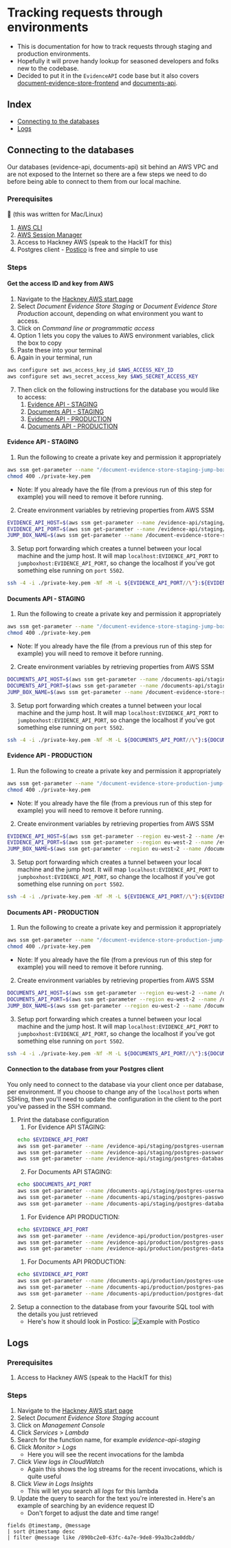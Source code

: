 # Tracking requests through environments

- This is documentation for how to track requests through staging and production environments.
- Hopefully it will prove handy lookup for seasoned developers and folks new to the codebase.
- Decided to put it in the `EvidenceAPI` code base but it also covers [document-evidence-store-frontend](https://github.com/LBHackney-IT/document-evidence-store-frontend) and [
   documents-api](https://github.com/LBHackney-IT/documents-api).

## Index
- [Connecting to the databases](#connecting-to-the-databases)
- [Logs](#logs)

## Connecting to the databases

Our databases (evidence-api, documents-api) sit behind an AWS VPC and are not exposed to the Internet so there are a few steps we need to do before being able to connect to them from our local machine.

### Prerequisites

🚨 (this was written for Mac/Linux)

1. [AWS CLI](https://docs.aws.amazon.com/cli/latest/userguide/cli-chap-welcome.html)
2. [AWS Session Manager](https://docs.aws.amazon.com/systems-manager/latest/userguide/session-manager-working-with-install-plugin.html#install-plugin-macos)
3. Access to Hackney AWS (speak to the HackIT for this)
4. Postgres client - [Postico](https://eggerapps.at/postico/) is free and simple to use

### Steps

#### Get the access ID and key from AWS

1. Navigate to the [Hackney AWS start page](https://hackney.awsapps.com/start#/)
2. Select _Document Evidence Store Staging_ or _Document Evidence Store Production_ account, depending on what environment you want to access.
3. Click on _Command line or programmatic access_
4. Option 1 lets you copy the values to AWS environment variables, click the box to copy
5. Paste these into your terminal
6. Again in your terminal, run
```sh
aws configure set aws_access_key_id $AWS_ACCESS_KEY_ID
aws configure set aws_secret_access_key $AWS_SECRET_ACCESS_KEY
```
7. Then click on the following instructions for the database you would like to access:
   1. [Evidence API - STAGING](#evidence-api---staging)
   2. [Documents API - STAGING](#documents-api---staging)
   3. [Evidence API - PRODUCTION](#evidence-api---production)
   4. [Documents API - PRODUCTION](#documents-api---production)

#### Evidence API - STAGING
1. Run the following to create a private key and permission it appropriately
```sh
aws ssm get-parameter --name "/document-evidence-store-staging-jump-box-pem-key	" --output text --query Parameter.Value > ./private-key.pem
chmod 400 ./private-key.pem
```
  * Note: If you already have the file (from a previous run of this step for example) you will need to remove it before running.

2. Create environment variables by retrieving properties from AWS SSM
```sh
EVIDENCE_API_HOST=$(aws ssm get-parameter --name /evidence-api/staging/postgres-hostname --query Parameter.Value)
EVIDENCE_API_PORT=$(aws ssm get-parameter --name /evidence-api/staging/postgres-port --query Parameter.Value)
JUMP_BOX_NAME=$(aws ssm get-parameter --name /document-evidence-store-staging-jump-box-instance-name --query Parameter.Value)
```
3. Setup port forwarding which creates a tunnel between your local machine and the jump host. It will map `localhost:EVIDENCE_API_PORT` to `jumpboxhost:EVIDENCE_API_PORT`, so change the localhost if you've got something else running on `port 5502`.
```sh
ssh -4 -i ./private-key.pem -Nf -M -L ${EVIDENCE_API_PORT//\"}:${EVIDENCE_API_HOST//\"}:${EVIDENCE_API_PORT//\"} -o "UserKnownHostsFile=/dev/null" -o "StrictHostKeyChecking=no" -o ProxyCommand="aws ssm start-session --target %h --document AWS-StartSSHSession --parameters portNumber=%p --region=eu-west-2" ec2-user@${JUMP_BOX_NAME//\"}
```
#### Documents API - STAGING
1. Run the following to create a private key and permission it appropriately
```sh
aws ssm get-parameter --name "/document-evidence-store-staging-jump-box-pem-key	" --output text --query Parameter.Value > ./private-key.pem
chmod 400 ./private-key.pem
```
* Note: If you already have the file (from a previous run of this step for example) you will need to remove it before running.

2. Create environment variables by retrieving properties from AWS SSM
```sh
DOCUMENTS_API_HOST=$(aws ssm get-parameter --name /documents-api/staging/postgres-hostname --query Parameter.Value)
DOCUMENTS_API_PORT=$(aws ssm get-parameter --name /documents-api/staging/postgres-port --query Parameter.Value)
JUMP_BOX_NAME=$(aws ssm get-parameter --name /document-evidence-store-staging-jump-box-instance-name --query Parameter.Value)
```
3. Setup port forwarding which creates a tunnel between your local machine and the jump host. It will map `localhost:EVIDENCE_API_PORT` to `jumpboxhost:EVIDENCE_API_PORT`, so change the localhost if you've got something else running on `port 5502`.
```sh
ssh -4 -i ./private-key.pem -Nf -M -L ${DOCUMENTS_API_PORT//\"}:${DOCUMENTS_API_HOST//\"}:${DOCUMENTS_API_PORT//\"} -o "UserKnownHostsFile=/dev/null" -o "StrictHostKeyChecking=no" -o ProxyCommand="aws ssm start-session --target %h --document AWS-StartSSHSession --parameters portNumber=%p --region=eu-west-2" ec2-user@${JUMP_BOX_NAME//\"}
```
#### Evidence API - PRODUCTION
1. Run the following to create a private key and permission it appropriately
```sh
aws ssm get-parameter --name "/document-evidence-store-production-jump-box-pem-key	" --output text --query Parameter.Value > ./private-key.pem
chmod 400 ./private-key.pem
```
* Note: If you already have the file (from a previous run of this step for example) you will need to remove it before running.

2. Create environment variables by retrieving properties from AWS SSM
```sh
EVIDENCE_API_HOST=$(aws ssm get-parameter --region eu-west-2 --name /evidence-api/production/postgres-hostname --query Parameter.Value)
EVIDENCE_API_PORT=$(aws ssm get-parameter --region eu-west-2 --name /evidence-api/production/postgres-port --query Parameter.Value)
JUMP_BOX_NAME=$(aws ssm get-parameter --region eu-west-2 --name /document-evidence-store-production-jump-box-instance-name --query Parameter.Value)
```
3. Setup port forwarding which creates a tunnel between your local machine and the jump host. It will map `localhost:EVIDENCE_API_PORT` to `jumpboxhost:EVIDENCE_API_PORT`, so change the localhost if you've got something else running on `port 5502`.
```sh
ssh -4 -i ./private-key.pem -Nf -M -L ${EVIDENCE_API_PORT//\"}:${EVIDENCE_API_HOST//\"}:${EVIDENCE_API_PORT//\"} -o "UserKnownHostsFile=/dev/null" -o "StrictHostKeyChecking=no" -o ProxyCommand="aws ssm start-session --target %h --document AWS-StartSSHSession --parameters portNumber=%p --region=eu-west-2" ec2-user@${JUMP_BOX_NAME//\"}
```
#### Documents API - PRODUCTION
1. Run the following to create a private key and permission it appropriately
```sh
aws ssm get-parameter --name "/document-evidence-store-production-jump-box-pem-key	" --output text --query Parameter.Value > ./private-key.pem
chmod 400 ./private-key.pem
```
* Note: If you already have the file (from a previous run of this step for example) you will need to remove it before running.

2. Create environment variables by retrieving properties from AWS SSM
```sh
DOCUMENTS_API_HOST=$(aws ssm get-parameter --region eu-west-2 --name /documents-api/production/postgres-hostname --query Parameter.Value)
DOCUMENTS_API_PORT=$(aws ssm get-parameter --region eu-west-2 --name /documents-api/production/postgres-port --query Parameter.Value)
JUMP_BOX_NAME=$(aws ssm get-parameter --region eu-west-2 --name /document-evidence-store-production-jump-box-instance-name --query Parameter.Value)
```
3. Setup port forwarding which creates a tunnel between your local machine and the jump host. It will map `localhost:EVIDENCE_API_PORT` to `jumpboxhost:EVIDENCE_API_PORT`, so change the localhost if you've got something else running on `port 5502`.
```sh
ssh -4 -i ./private-key.pem -Nf -M -L ${DOCUMENTS_API_PORT//\"}:${DOCUMENTS_API_HOST//\"}:${DOCUMENTS_API_PORT//\"} -o "UserKnownHostsFile=/dev/null" -o "StrictHostKeyChecking=no" -o ProxyCommand="aws ssm start-session --target %h --document AWS-StartSSHSession --parameters portNumber=%p --region=eu-west-2" ec2-user@${JUMP_BOX_NAME//\"}
```

#### Connection to the database from your Postgres client

You only need to connect to the database via your client once per database, per environment. If you choose to change any of the `localhost` ports when SSHing, then you'll need to update the configuration in the client to the port you've passed in the SSH command.

1. Print the database configuration
   1. For Evidence API STAGING:
    ```sh
    echo $EVIDENCE_API_PORT
    aws ssm get-parameter --name /evidence-api/staging/postgres-username --query Parameter.Value
    aws ssm get-parameter --name /evidence-api/staging/postgres-password --query Parameter.Value --with-decryption
    aws ssm get-parameter --name /evidence-api/staging/postgres-database --query Parameter.Value
    ```
   2. For Documents API STAGING:
   ```sh
   echo $DOCUMENTS_API_PORT
   aws ssm get-parameter --name /documents-api/staging/postgres-username --query Parameter.Value
   aws ssm get-parameter --name /documents-api/staging/postgres-password --query Parameter.Value --with-decryption
   aws ssm get-parameter --name /documents-api/staging/postgres-database --query Parameter.Value
    ```
    1. For Evidence API PRODUCTION:
    ```sh
    echo $EVIDENCE_API_PORT
    aws ssm get-parameter --name /evidence-api/production/postgres-username --query Parameter.Value
    aws ssm get-parameter --name /evidence-api/production/postgres-password --query Parameter.Value --with-decryption
    aws ssm get-parameter --name /evidence-api/production/postgres-database --query Parameter.Value
    ```
    1. For Documents API PRODUCTION:
    ```sh
    echo $EVIDENCE_API_PORT
    aws ssm get-parameter --name /documents-api/production/postgres-username --query Parameter.Value
    aws ssm get-parameter --name /documents-api/production/postgres-password --query Parameter.Value --with-decryption
    aws ssm get-parameter --name /documents-api/production/postgres-database --query Parameter.Value
    ```
2. Setup a connection to the database from your favourite SQL tool with the details you just retrieved
    - Here's how it should look in Postico: ![Example with Postico](images/postico-evidence-api.png)

## Logs

### Prerequisites

1. Access to Hackney AWS (speak to the HackIT for this)

### Steps

1. Navigate to the [Hackney AWS start page](https://hackney.awsapps.com/start#/)
2. Select _Document Evidence Store Staging_ account
3. Click on _Management Console_
4. Click _Services_ > _Lambda_
5. Search for the function name, for example _evidence-api-staging_
6. Click _Monitor_ > _Logs_
    - Here you will see the recent invocations for the lambda
7. Click _View logs in CloudWatch_
   - Again this shows the log streams for the recent invocations, which is quite useful
8. Click _View in Logs Insights_
   - This will let you search all *logs* for this lambda
9. Update the query to search for the text you're interested in. Here's an example of searching by an evidence request ID
    - Don't forget to adjust the date and time range!
```
fields @timestamp, @message
| sort @timestamp desc
| filter @message like /890bc2e0-63fc-4a7e-9de8-99a3bc2a0ddb/
```
